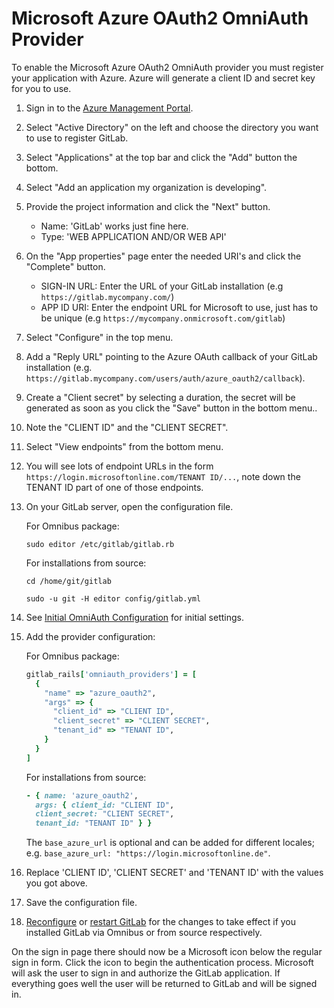 # Microsoft Azure OAuth2 OmniAuth Provider

To enable the Microsoft Azure OAuth2 OmniAuth provider you must register your application with Azure. Azure will generate a client ID and secret key for you to use.

1. Sign in to the [Azure Management Portal](https://portal.azure.com).

1. Select "Active Directory" on the left and choose the directory you want to use to register GitLab.

1. Select "Applications" at the top bar and click the "Add" button the bottom.

1. Select "Add an application my organization is developing".

1. Provide the project information and click the "Next" button.
   - Name: 'GitLab' works just fine here.
   - Type: 'WEB APPLICATION AND/OR WEB API'

1. On the "App properties" page enter the needed URI's and click the "Complete" button.
   - SIGN-IN URL: Enter the URL of your GitLab installation (e.g `https://gitlab.mycompany.com/`)
   - APP ID URI: Enter the endpoint URL for Microsoft to use, just has to be unique (e.g `https://mycompany.onmicrosoft.com/gitlab`)

1. Select "Configure" in the top menu.

1. Add a "Reply URL" pointing to the Azure OAuth callback of your GitLab installation (e.g. `https://gitlab.mycompany.com/users/auth/azure_oauth2/callback`).

1. Create a "Client secret" by selecting a duration, the secret will be generated as soon as you click the "Save" button in the bottom menu..

1. Note the "CLIENT ID" and the "CLIENT SECRET".

1. Select "View endpoints" from the bottom menu.

1. You will see lots of endpoint URLs in the form `https://login.microsoftonline.com/TENANT ID/...`, note down the TENANT ID part of one of those endpoints.

1. On your GitLab server, open the configuration file.

   For Omnibus package:

   ```shell
   sudo editor /etc/gitlab/gitlab.rb
   ```

   For installations from source:

   ```shell
   cd /home/git/gitlab

   sudo -u git -H editor config/gitlab.yml
   ```

1. See [Initial OmniAuth Configuration](omniauth.md#initial-omniauth-configuration) for initial settings.

1. Add the provider configuration:

   For Omnibus package:

   ```ruby
   gitlab_rails['omniauth_providers'] = [
     {
       "name" => "azure_oauth2",
       "args" => {
         "client_id" => "CLIENT ID",
         "client_secret" => "CLIENT SECRET",
         "tenant_id" => "TENANT ID",
       }
     }
   ]
   ```

   For installations from source:

   ```ruby
   - { name: 'azure_oauth2',
     args: { client_id: "CLIENT ID",
     client_secret: "CLIENT SECRET",
     tenant_id: "TENANT ID" } }
   ```

   The `base_azure_url` is optional and can be added for different locales;
   e.g. `base_azure_url: "https://login.microsoftonline.de"`.

1. Replace 'CLIENT ID', 'CLIENT SECRET' and 'TENANT ID' with the values you got above.

1. Save the configuration file.

1. [Reconfigure][] or [restart GitLab][] for the changes to take effect if you
   installed GitLab via Omnibus or from source respectively.

On the sign in page there should now be a Microsoft icon below the regular sign in form. Click the icon to begin the authentication process. Microsoft will ask the user to sign in and authorize the GitLab application. If everything goes well the user will be returned to GitLab and will be signed in.

[reconfigure]: ../administration/restart_gitlab.md#omnibus-gitlab-reconfigure
[restart GitLab]: ../administration/restart_gitlab.md#installations-from-source
